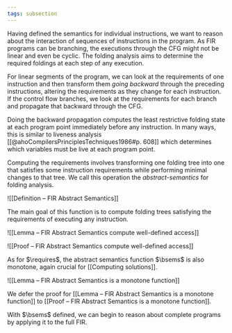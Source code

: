 ```yaml
---
tags: subsection
---
```


Having defined the semantics for individual instructions, we want to reason about the interaction of sequences of instructions in the program. As FIR programs can be branching, the executions through the CFG might not be linear and even be cyclic. The folding analysis aims to determine the required foldings at each step of any execution.

For linear segments of the program, we can look at the requirements of one instruction and then transform them _going backward_ through the preceding instructions, altering the requirements as they change for each instruction. If the control flow branches, we look at the requirements for each branch and propagate that backward through the CFG.

Doing the backward propagation computes the least restrictive folding state at each program point immediately before any instruction. In many ways, this is similar to liveness analysis [[@ahoCompilersPrinciplesTechniques1986#p. 608]] which determines which variables must be live at each program point.

Computing the requirements involves transforming one folding tree into one that satisfies some instruction requirements while performing minimal changes to that tree. We call this operation the _abstract-semantics_ for folding analysis.

![[Definition – FIR Abstract Semantics]]

The main goal of this function is to compute folding trees satisfying the requirements of executing any instruction.

![[Lemma – FIR Abstract Semantics compute well-defined access]]

![[Proof – FIR Abstract Semantics compute well-defined access]]

As for $\requires$, the abstract semantics function $\bsems$ is also monotone, again crucial for [[Computing solutions]].

![[Lemma – FIR Abstract Semantics is a monotone function]]

We defer the proof for [[Lemma – FIR Abstract Semantics is a monotone function]] to [[Proof – FIR Abstract Semantics is a monotone function]].

With $\bsems$ defined, we can begin to reason about complete programs by applying it to the full FIR.
